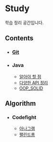 # Study
학습 정리 공간입니다.

## Contents

- ### [Git](https://github.com/Heepie/Study/tree/master/Git)
- ### Java
  - [알아야 할 점](https://github.com/Heepie/Study/tree/master/Java/알아야%20할%20점)
  - [다양한 API 정리](https://github.com/Heepie/Study/tree/master/Java/다양한%20API%20정리)
  - [OOP_SOLID](https://github.com/Heepie/Study/tree/master/Java/OOP_SOLID)

## Algorithm
- ### Codefight
  - [아나그램](https://github.com/Heepie/Study/tree/master/Algorithm/fc/Anagram)
  - [팰린드롬](https://github.com/Heepie/Study/tree/master/Algorithm/fc/Palindrome)
